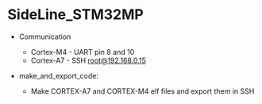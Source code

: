 # SideLine_STM32MP


- Communication
  - Cortex-M4 - UART pin 8 and 10
  - Cortex-A7 - SSH root@192.168.0.15

- make_and_export_code: 
  - Make CORTEX-A7 and CORTEX-M4 elf files and export them in SSH
